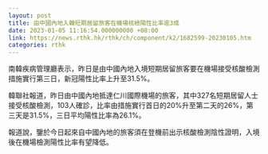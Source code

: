 ```yaml
---
layout: post
title: 由中國內地入韓短期居留旅客在機場核檢陽性比率逾3成
date: 2023-01-05 11:16:54.000000000 +08:00
link: https://news.rthk.hk/rthk/ch/component/k2/1682599-20230105.htm
categories: rthk
---
```


南韓疾病管理廳表示，昨日是由中國內地入境短期居留旅客要在機場接受核酸檢測措施實行第三日，新冠陽性比率上升至31.5%。

韓聯社報道，昨日由中國內地抵達仁川國際機場的旅客，其中327名短期居留人士接受核酸檢測，103人確診，比率由措施實行首日的20%升至第二天的26%，第三天是31.5%，三日平均陽性比率為26.1%。

報道說，鑒於今日起來自中國內地的旅客須在登機前出示核酸檢測陰性證明，入境後在機場檢測陽性比率有望降低。
